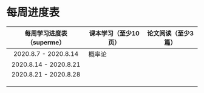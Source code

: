 # 每周进度表

| 每周学习进度表 （superme） | 课本学习（至少10页） | 论文阅读（至少3篇） |
| :------------------------: | -------------------- | ------------------- |
|    2020.8.7 - 2020.8.14    | 概率论               |                     |
|   2020.8.14 - 2020.8.21    |                      |                     |
|   2020.8.21 - 2020.8.28    |                      |                     |
|                            |                      |                     |
|                            |                      |                     |
|                            |                      |                     |

